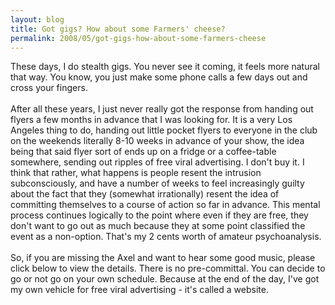 ```yaml
---
layout: blog
title: Got gigs? How about some Farmers' cheese?
permalink: 2008/05/got-gigs-how-about-some-farmers-cheese
---
```


<p>These days, I do stealth gigs. You never see it coming, it feels more natural that way. You know, you just make some phone calls a few days out and cross your fingers.<br /><br />
After all these years, I just never really got the response from handing out flyers a few months in advance that I was looking for. It is a very Los Angeles thing to do, handing out little pocket flyers to everyone in the club on the weekends literally 8-10 weeks in advance of your show, the idea being that said flyer sort of ends up on a fridge or a coffee-table somewhere, sending out ripples of free viral advertising. I don't buy it. I think that rather, what happens is people resent the intrusion subconsciously, and have a number of weeks to feel increasingly guilty about the fact that they (somewhat irrationally) resent the idea of committing themselves to a course of action so far in advance. This mental process continues logically to the point where even if they are free, they don't want to go out as much because they at some point classified the event as a non-option. That's my 2 cents worth of amateur psychoanalysis.<br /><br />
So, if you are missing the Axel and want to hear some good music, please click below to view the details. There is no pre-committal. You can decide to go or not go on your own schedule. Because at the end of the day, I've got my own vehicle for free viral advertising - it's called a website.</p>

